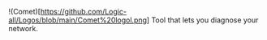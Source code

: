 !(Comet)[https://github.com/Logic-all/Logos/blob/main/Comet%20logol.png]
Tool that lets you diagnose your network.
